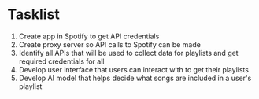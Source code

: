 # Tasklist
1. Create app in Spotify to get API credentials
2. Create proxy server so API calls to Spotify can be made
3. Identify all APIs that will be used to collect data for playlists and get required credentials for all
4. Develop user interface that users can interact with to get their playlists
5. Develop AI model that helps decide what songs are included in a user's playlist
